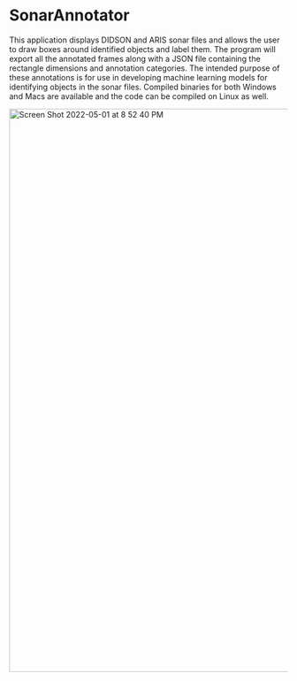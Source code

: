 # SonarAnnotator

This application displays DIDSON and ARIS sonar files and allows the user to draw boxes around identified objects and label them.  The program will export all the annotated frames along with a JSON file containing the rectangle dimensions and annotation categories.  The intended purpose of these annotations is for use in developing machine learning models for identifying objects in the sonar files.  Compiled binaries for both Windows and Macs are available and the code can be compiled on Linux as well.  

<img width="1019" alt="Screen Shot 2022-05-01 at 8 52 40 PM" src="https://user-images.githubusercontent.com/104931290/168452810-3c5c6c02-7cef-49b2-ae43-7625bf40d53c.png">
